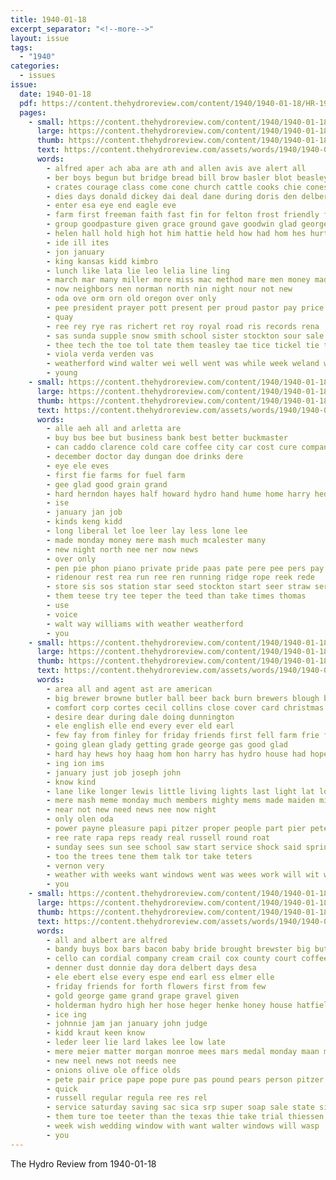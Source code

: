 ```yaml
---
title: 1940-01-18
excerpt_separator: "<!--more-->"
layout: issue
tags:
  - "1940"
categories:
  - issues
issue:
  date: 1940-01-18
  pdf: https://content.thehydroreview.com/content/1940/1940-01-18/HR-1940-01-18.pdf
  pages:
    - small: https://content.thehydroreview.com/content/1940/1940-01-18/small/HR-1940-01-18-01.jpg
      large: https://content.thehydroreview.com/content/1940/1940-01-18/large/HR-1940-01-18-01.jpg
      thumb: https://content.thehydroreview.com/content/1940/1940-01-18/thumbnails/HR-1940-01-18-01.jpg
      text: https://content.thehydroreview.com/assets/words/1940/1940-01-18/HR-1940-01-18-01.txt
      words:
        - alfred aper ach aba are ath and allen avis ave alert all
        - ber boys begun but bridge bread bill brow basler blot beasley beh bran business bate baie buy buckmaster blizzard bina buck
        - crates courage class come cone church cattle cooks chie cones christ change cutting cane chitwood city cold child cesta carmichael
        - dies days donald dickey dai deal dane during doris den delbert
        - enter esa eye end eagle eve
        - farm first freeman faith fast fin for felton frost friendly floyd friends
        - group goodpasture given grace ground gave goodwin glad george graham
        - helen hall hold high hot him hattie held how had hom hes hurt hughes hal hydro hae hon her herndon harr has hing han howard
        - ide ill ites
        - jon january
        - king kansas kidd kimbro
        - lunch like lata lie leo lelia line ling
        - march mar many miller more miss mac method mare men money made mia monday might myrtle morning mond milk must mee matter mel members mode mat
        - now neighbors nen norman north nin night nour not new
        - oda ove orm orn old oregon over only
        - pee president prayer pott present per proud pastor pay price part poe
        - quay
        - ree rey rye ras richert ret roy royal road ris records rena
        - sas sunda supple snow smith school sister stockton sour sale sat sugar store sunday said supe second sal stand sellers season see ser stock show sener state sharp simmers schools sear sides
        - thee tech the toe tol tate them teasley tae tice tickel tie try town team toma
        - viola verda verden vas
        - weatherford wind walter wei well went was while week weland world wil willing weeks with way western walk wright weare worthy will won wee west work
        - young
    - small: https://content.thehydroreview.com/content/1940/1940-01-18/small/HR-1940-01-18-02.jpg
      large: https://content.thehydroreview.com/content/1940/1940-01-18/large/HR-1940-01-18-02.jpg
      thumb: https://content.thehydroreview.com/content/1940/1940-01-18/thumbnails/HR-1940-01-18-02.jpg
      text: https://content.thehydroreview.com/assets/words/1940/1940-01-18/HR-1940-01-18-02.txt
      words:
        - alle aeh all and arletta are
        - buy bus bee but business bank best better buckmaster
        - can caddo clarence cold care coffee city car cost cure company county
        - december doctor day dungan doe drinks dere
        - eye ele eves
        - first fie farms for fuel farm
        - gee glad good grain grand
        - hard herndon hayes half howard hydro hand hume home harry hed
        - ise
        - january jan job
        - kinds keng kidd
        - long liberal let loe leer lay less lone lee
        - made monday money mere mash much mcalester many
        - new night north nee ner now news
        - over only
        - pen pie phon piano private pride paas pate pere pee pers pay pleasant people packard
        - ridenour rest rea run ree ren running ridge rope reek rede
        - store sis sos station star seed stockton start seer straw service sunday see side snow simmons sell
        - them teese try tee teper the teed than take times thomas
        - use
        - voice
        - walt way williams with weather weatherford
        - you
    - small: https://content.thehydroreview.com/content/1940/1940-01-18/small/HR-1940-01-18-03.jpg
      large: https://content.thehydroreview.com/content/1940/1940-01-18/large/HR-1940-01-18-03.jpg
      thumb: https://content.thehydroreview.com/content/1940/1940-01-18/thumbnails/HR-1940-01-18-03.jpg
      text: https://content.thehydroreview.com/assets/words/1940/1940-01-18/HR-1940-01-18-03.txt
      words:
        - area all and agent ast are american
        - big brewer browne butler ball beer back burn brewers blough bridgeport bethel brilliant bus baby but
        - comfort corp cortes cecil collins close cover card christmas chie crail college came con city
        - desire dear during dale doing dunnington
        - ele english elle end every ever eld earl
        - few fay from finley for friday friends first fell farm frie fee fannie
        - going glean glady getting grade george gas good glad
        - hard hay hews hoy haag hom hon harry has hydro house had hopes hen handle hurry hollywood horn home happy
        - ing ion ims
        - january just job joseph john
        - know kind
        - lane like longer lewis little living lights last light lat long labor low left
        - mere mash meme monday much members mighty mems made maiden miss morning mcalester more means marion monica miller
        - near not new need news nee now night
        - only olen oda
        - power payne pleasure papi pitzer proper people part pier pete
        - ree rate rapa reps ready real russell round roat
        - sunday sees sun see school saw start service shock said spring special shall such sunda size she son sale schools snow smith six sand
        - too the trees tene them talk tor take teters
        - vernon very
        - weather with weeks want windows went was wees work will wit week winter why
        - you
    - small: https://content.thehydroreview.com/content/1940/1940-01-18/small/HR-1940-01-18-04.jpg
      large: https://content.thehydroreview.com/content/1940/1940-01-18/large/HR-1940-01-18-04.jpg
      thumb: https://content.thehydroreview.com/content/1940/1940-01-18/thumbnails/HR-1940-01-18-04.jpg
      text: https://content.thehydroreview.com/assets/words/1940/1940-01-18/HR-1940-01-18-04.txt
      words:
        - all and albert are alfred
        - bandy buys box bars bacon baby bride brought brewster big butter bert brooker
        - cello can cordial company cream crail cox county court coffee cause corn caddo curnutt charles card
        - denner dust donnie day dora delbert days desa
        - ele ebert else every espe end earl ess elmer elle
        - friday friends for forth flowers first from few
        - gold george game grand grape gravel given
        - holderman hydro high her hose heger henke honey house hatfield heidebrecht
        - ice ing
        - johnnie jam jan january john judge
        - kidd kraut keen know
        - leder leer lie lard lakes lee low late
        - mere meier matter morgan monroe mees mars medal monday maan made morn
        - new neel news not needs nee
        - onions olive ole office olds
        - pete pair price pape pope pure pas pound pears person pitzer pond pede pore pork perera pounds palm pere
        - quick
        - russell regular regula ree res rel
        - service saturday saving sac sica srp super soap sale state silver sand sunny screen sweet she seles station score store sens special
        - them ture toe teeter than the texas thie take trial thiessen
        - week wish wedding window with want walter windows will wasp
        - you
---
```


The Hydro Review from 1940-01-18

<!--more-->

